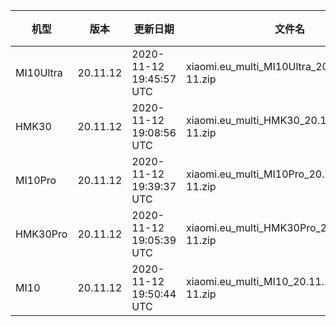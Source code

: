 | 机型 | 版本 | 更新日期 | 文件名 | 大小 | 下载链接 |
| ---- | ---- | ---- | ---- | ---- | ---- |
| MI10Ultra | 20.11.12 | 2020-11-12 19:45:57 UTC | xiaomi.eu_multi_MI10Ultra_20.11.12_v12-11.zip | 3.8 GB | [SourceForge](https://sourceforge.net/projects/xiaomi-eu-multilang-miui-roms/files/xiaomi.eu/MIUI-WEEKLY-RELEASES/20.11.12/xiaomi.eu_multi_MI10Ultra_20.11.12_v12-11.zip/download) |
| HMK30 | 20.11.12 | 2020-11-12 19:08:56 UTC | xiaomi.eu_multi_HMK30_20.11.12_v12-11.zip | 2.7 GB | [SourceForge](https://sourceforge.net/projects/xiaomi-eu-multilang-miui-roms/files/xiaomi.eu/MIUI-WEEKLY-RELEASES/20.11.12/xiaomi.eu_multi_HMK30_20.11.12_v12-11.zip/download) |
| MI10Pro | 20.11.12 | 2020-11-12 19:39:37 UTC | xiaomi.eu_multi_MI10Pro_20.11.12_v12-11.zip | 3.7 GB | [SourceForge](https://sourceforge.net/projects/xiaomi-eu-multilang-miui-roms/files/xiaomi.eu/MIUI-WEEKLY-RELEASES/20.11.12/xiaomi.eu_multi_MI10Pro_20.11.12_v12-11.zip/download) |
| HMK30Pro | 20.11.12 | 2020-11-12 19:05:39 UTC | xiaomi.eu_multi_HMK30Pro_20.11.12_v12-11.zip | 3.7 GB | [SourceForge](https://sourceforge.net/projects/xiaomi-eu-multilang-miui-roms/files/xiaomi.eu/MIUI-WEEKLY-RELEASES/20.11.12/xiaomi.eu_multi_HMK30Pro_20.11.12_v12-11.zip/download) |
| MI10 | 20.11.12 | 2020-11-12 19:50:44 UTC | xiaomi.eu_multi_MI10_20.11.12_v12-11.zip | 3.7 GB | [SourceForge](https://sourceforge.net/projects/xiaomi-eu-multilang-miui-roms/files/xiaomi.eu/MIUI-WEEKLY-RELEASES/20.11.12/xiaomi.eu_multi_MI10_20.11.12_v12-11.zip/download) |
